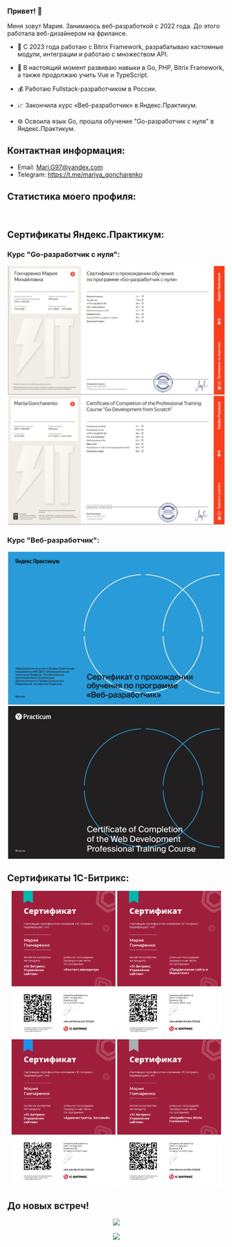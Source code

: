 
### Привет! 👋

Меня зовут Мария. Занимаюсь веб-разработкой с 2022 года. До этого работала веб-дизайнером на фрилансе.


- 💼 С 2023 года работаю с Bitrix Framework, разрабатываю кастомные модули, интеграции и работаю с множеством API.

- 🚀 В настоящий момент развиваю навыки в Go, PHP, Bitrix Framework, а также продолжаю учить Vue и TypeScript.

- 💰 Работаю Fullstack-разработчиком в России.

- 📈 Закончила курс «Веб-разработчик» в Яндекс.Практикум.

- ⚙️ Освоила язык Go, прошла обучение "Go-разработчик с нуля" в Яндекс.Практикум.


## Контактная информация:

* Email: Mari.G97@yandex.com
* Telegram: https://t.me/mariya_goncharenko

## Статистика моего профиля:

<div id="stat" align="center">
    <img src="http://github-profile-summary-cards.vercel.app/api/cards/profile-details?username=mariya-goncharenko&theme=transparent&hide_border=true" alt=""/>
    <img src="http://github-profile-summary-cards.vercel.app/api/cards/most-commit-language?username=mariya-goncharenko&theme=transparent&hide_border=true" alt=""/>
    <img src="http://github-profile-summary-cards.vercel.app/api/cards/stats?username=mariya-goncharenko&theme=transparent&hide_border=true" alt=""/>
</div>

## Сертификаты Яндекс.Практикум:

### Курс "Go-разработчик с нуля":
<div id="stat" align="center" gap="20">
    <img src="./img/ya_go.JPG"  alt="Cертификат Go-разработчик с нуля" width="500"/>
    <img src="./img/ya_go_en.JPG"  alt="Cертификат Go-разработчик с нуля" width="500"/>
</div>

### Курс "Веб-разработчик":
<div id="stat" align="center" gap="20">
    <img src="./img/ya.jpg"  alt="Cертификат Веб-разработчик" width="500"/>
    <img src="./img/ya_en.jpg"  alt="Cертификат Веб-разработчик" width="500"/>
</div>



## Сертификаты 1С-Битрикс:

<div id="stat" align="center" gap="20">
    <img src="./img/km.jpg" alt="Cертификат Контент-Менеджер" width="240"/>
    <img src="./img/pm.jpg" alt="Cертификат Продвижение и Маркетинг" width="240"/>
    <img src="./img/ab.jpg" alt="Cертификат Администратор. Базовый." width="240" />
    <img src="./img/BF.jpg" alt="Cертификат Разработчик BF" width="240" />
</div>


## До новых встреч!
<p align='center'>
  <img src='https://user-images.githubusercontent.com/5713670/87202985-820dcb80-c2b6-11ea-9f56-7ec461c497c3.gif' width='200'>
</p>
<p align="center" gap="20"> 

<!--   <img src="https://profile-counter.glitch.me/mariya-goncharenko/count.svg" /> -->
  <img src="https://komarev.com/ghpvc/?username=mariya-goncharenko&color=green"  width='200' padding = '20'>
<!--     ![](https://komarev.com/ghpvc/?username=your-github-username&color=green) -->
</p>
